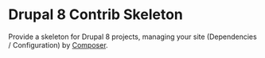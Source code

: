 Drupal 8 Contrib Skeleton
==========================
Provide a skeleton for Drupal 8 projects, managing your site (Dependencies /
 Configuration) by [Composer].

[Composer]: https://getcomposer.org/
